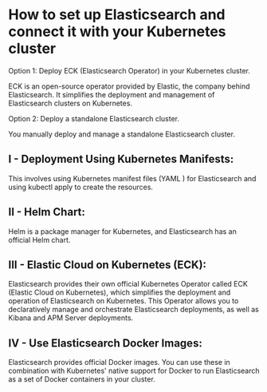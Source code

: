 # How to set up Elasticsearch and connect it with your Kubernetes cluster

Option 1: Deploy ECK (Elasticsearch Operator) in your Kubernetes cluster.

ECK is an open-source operator provided by Elastic, the company behind Elasticsearch. It simplifies the deployment and management of Elasticsearch clusters on Kubernetes.

Option 2: Deploy a standalone Elasticsearch cluster.

You manually deploy and manage a standalone Elasticsearch cluster.

## I - Deployment Using Kubernetes Manifests: 
This involves using Kubernetes manifest files (YAML ) for Elasticsearch and using kubectl apply to create the resources.

## II - Helm Chart: 
Helm is a package manager for Kubernetes, and Elasticsearch has an official Helm chart.

## III - Elastic Cloud on Kubernetes (ECK):
Elasticsearch provides their own official Kubernetes Operator called ECK (Elastic Cloud on Kubernetes), which simplifies the deployment and operation of Elasticsearch on Kubernetes.
This Operator allows you to declaratively manage and orchestrate Elasticsearch deployments, as well as Kibana and APM Server deployments.

## IV - Use Elasticsearch Docker Images:
Elasticsearch provides official Docker images.
You can use these in combination with Kubernetes' native support for Docker to run Elasticsearch as a set of Docker containers in your cluster.
